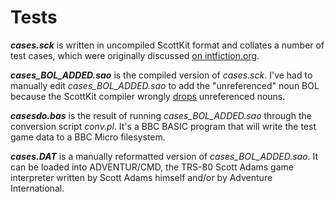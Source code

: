 # Tests

***cases.sck*** is written in uncompiled ScottKit format and collates a number of test cases, which were originally discussed [on intfiction.org](https://intfiction.org/t/scott-adams-interpreter-discrepancies/).

***cases_BOL_ADDED.sao*** is the compiled version of *cases.sck*. I've had to manually edit *cases_BOL_ADDED.sao* to add the "unreferenced" noun BOL because the ScottKit compiler wrongly [drops](https://github.com/MikeTaylor/scottkit/issues/43#issuecomment-1001301926) unreferenced nouns.

***casesdo.bas*** is the result of running *cases_BOL_ADDED.sao* through the conversion script *conv.pl*. It's a BBC BASIC program that will write the test game data to a BBC Micro filesystem.

***cases.DAT*** is a manually reformatted version of *cases_BOL_ADDED.sao*. It can be loaded into ADVENTUR/CMD, the TRS-80 Scott Adams game interpreter written by Scott Adams himself and/or by Adventure International. 
